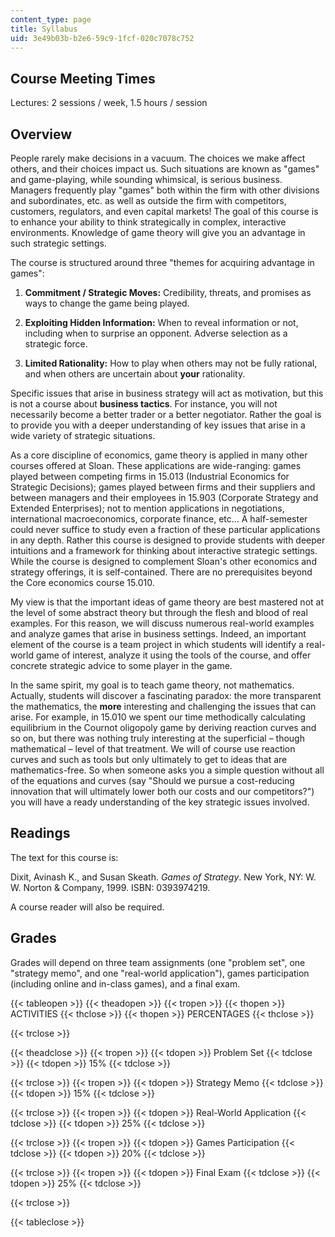 ```yaml
---
content_type: page
title: Syllabus
uid: 3e49b03b-b2e6-59c9-1fcf-020c7078c752
---
```


Course Meeting Times
--------------------

Lectures: 2 sessions / week, 1.5 hours / session

Overview
--------

People rarely make decisions in a vacuum. The choices we make affect others, and their choices impact us. Such situations are known as "games" and game-playing, while sounding whimsical, is serious business. Managers frequently play "games" both within the firm with other divisions and subordinates, etc. as well as outside the firm with competitors, customers, regulators, and even capital markets! The goal of this course is to enhance your ability to think strategically in complex, interactive environments. Knowledge of game theory will give you an advantage in such strategic settings.

The course is structured around three "themes for acquiring advantage in games":

1.  **Commitment / Strategic Moves:** Credibility, threats, and promises as ways to change the game being played.  
      
    
2.  **Exploiting Hidden Information:** When to reveal information or not, including when to surprise an opponent. Adverse selection as a strategic force.  
      
    
3.  **Limited Rationality:** How to play when others may not be fully rational, and when others are uncertain about **your** rationality.  
    

Specific issues that arise in business strategy will act as motivation, but this is not a course about **business tactics**. For instance, you will not necessarily become a better trader or a better negotiator. Rather the goal is to provide you with a deeper understanding of key issues that arise in a wide variety of strategic situations.

As a core discipline of economics, game theory is applied in many other courses offered at Sloan. These applications are wide-ranging: games played between competing firms in 15.013 (Industrial Economics for Strategic Decisions); games played between firms and their suppliers and between managers and their employees in 15.903 (Corporate Strategy and Extended Enterprises); not to mention applications in negotiations, international macroeconomics, corporate finance, etc… A half-semester could never suffice to study even a fraction of these particular applications in any depth. Rather this course is designed to provide students with deeper intuitions and a framework for thinking about interactive strategic settings. While the course is designed to complement Sloan's other economics and strategy offerings, it is self-contained. There are no prerequisites beyond the Core economics course 15.010.

My view is that the important ideas of game theory are best mastered not at the level of some abstract theory but through the flesh and blood of real examples. For this reason, we will discuss numerous real-world examples and analyze games that arise in business settings. Indeed, an important element of the course is a team project in which students will identify a real-world game of interest, analyze it using the tools of the course, and offer concrete strategic advice to some player in the game.

In the same spirit, my goal is to teach game theory, not mathematics. Actually, students will discover a fascinating paradox: the more transparent the mathematics, the **more** interesting and challenging the issues that can arise. For example, in 15.010 we spent our time methodically calculating equilibrium in the Cournot oligopoly game by deriving reaction curves and so on, but there was nothing truly interesting at the superficial – though mathematical – level of that treatment. We will of course use reaction curves and such as tools but only ultimately to get to ideas that are mathematics-free. So when someone asks you a simple question without all of the equations and curves (say "Should we pursue a cost-reducing innovation that will ultimately lower both our costs and our competitors?") you will have a ready understanding of the key strategic issues involved.

Readings
--------

The text for this course is:

Dixit, Avinash K., and Susan Skeath. _Games of Strategy_. New York, NY: W. W. Norton & Company, 1999. ISBN: 0393974219.

A course reader will also be required.

Grades
------

Grades will depend on three team assignments (one "problem set", one "strategy memo", and one "real-world application"), games participation (including online and in-class games), and a final exam.

{{< tableopen >}}
{{< theadopen >}}
{{< tropen >}}
{{< thopen >}}
ACTIVITIES
{{< thclose >}}
{{< thopen >}}
PERCENTAGES
{{< thclose >}}

{{< trclose >}}

{{< theadclose >}}
{{< tropen >}}
{{< tdopen >}}
Problem Set
{{< tdclose >}}
{{< tdopen >}}
15%
{{< tdclose >}}

{{< trclose >}}
{{< tropen >}}
{{< tdopen >}}
Strategy Memo
{{< tdclose >}}
{{< tdopen >}}
15%
{{< tdclose >}}

{{< trclose >}}
{{< tropen >}}
{{< tdopen >}}
Real-World Application
{{< tdclose >}}
{{< tdopen >}}
25%
{{< tdclose >}}

{{< trclose >}}
{{< tropen >}}
{{< tdopen >}}
Games Participation
{{< tdclose >}}
{{< tdopen >}}
20%
{{< tdclose >}}

{{< trclose >}}
{{< tropen >}}
{{< tdopen >}}
Final Exam
{{< tdclose >}}
{{< tdopen >}}
25%
{{< tdclose >}}

{{< trclose >}}

{{< tableclose >}}